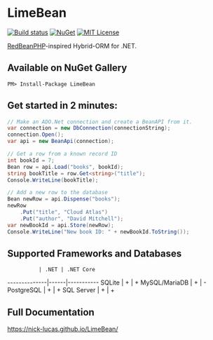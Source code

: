 # LimeBean

[![Build status](https://ci.appveyor.com/api/projects/status/4oxjopx4mbre22ky/branch/master?svg=true)](https://ci.appveyor.com/project/Nick-Lucas/limebean/branch/master)
[![NuGet](https://img.shields.io/nuget/v/LimeBean.svg)](https://www.nuget.org/packages/LimeBean)
[![MIT License](https://img.shields.io/github/license/Nick-Lucas/limebean.svg)](https://raw.githubusercontent.com/Nick-Lucas/LimeBean/master/LICENSE.txt)

[RedBeanPHP](http://redbeanphp.com/)-inspired Hybrid-ORM for .NET. 

## Available on NuGet Gallery

    PM> Install-Package LimeBean

## Get started in 2 minutes:
```c#
// Make an ADO.Net connection and create a BeanAPI from it.
var connection = new DbConnection(connectionString);
connection.Open();
var api = new BeanApi(connection);

// Get a row from a known record ID
int bookId = 7;
Bean row = api.Load("books", bookId);
string bookTitle = row.Get<string>("title");
Console.WriteLine(bookTitle);

// Add a new row to the database
Bean newRow = api.Dispense("books");
newRow
    .Put("title", "Cloud Atlas")
    .Put("author", "David Mitchell");
var newBookId = api.Store(newRow);
Console.WriteLine("New book ID: " + newBookId.ToString());
```

## Supported Frameworks and Databases

              | .NET | .NET Core 
--------------|------|-----------
SQLite        | +    | + 
MySQL/MariaDB | +    | - 
PostgreSQL    | +    | + 
SQL Server    | +    | + 

## Full Documentation

https://nick-lucas.github.io/LimeBean/
